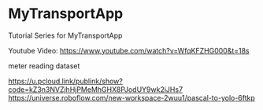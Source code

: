 # MyTransportApp
Tutorial Series for MyTransportApp

Youtube Video:
https://www.youtube.com/watch?v=WfqKFZHG000&t=18s


meter reading dataset

https://u.pcloud.link/publink/show?code=kZ3n3NVZjhHjPMeMhGHX8PJodUY9wk2iJHs7
https://universe.roboflow.com/new-workspace-2wuu1/pascal-to-yolo-6ftkp

